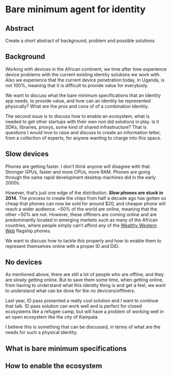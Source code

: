 # Bare minimum agent for identity

## Abstract
Create a short abstract of background, problem and possible solutions

## Background
Working with devices in the African continent, we time after time experience device problems with the current existing identity solutions we work with. Also we experience that the current device penetration today, in Uganda, is not 100%, meaning that it is difficult to provide value for everybody.

We want to discuss what the bare minimum specifications that an identity app needs, to provide value, and how can an identity be represented physically? What are the pros and cons of of a combination identity.

The second issue is to discuss how to enable an ecosystem, what is needed to get other startups with their own non did solutions in play. Is it SDKs, libraries, proxys, some kind of shared infrastructure? That is questions I would love to raise and discuss to create an information letter, from a collection of experts, for anyone wanting to charge into this space.

## Slow devices
Phones are getting faster. I don’t think anyone will disagree with that. Stronger GPUs, faster and more CPUs, more RAM. Phones are going through the same rapid development desktop machines did in the early 2000s.

However, that’s just one edge of the distribution. **_Slow_  phones are stuck in 2014.** The process to create the chips from half a decade ago has gotten so cheap that phones can now be sold for around $20, and cheaper phone will reach a wider audience. ~50% of the world are online, meaning that the other ~50% are not. However, these offliners are _coming_ online and are predominantly located in emerging markets such as many of the African countries, where people simply can’t afford any of the [Wealthy Western Web](https://www.smashingmagazine.com/2017/03/world-wide-web-not-wealthy-western-web-part-1/) flagship phones.

We want to discuss how to tackle this properly and how to enable them to represent themselves online with a proper ID and DID.

## No devices
As mentioned above, there are still a lot of people who are offline, and they are slowly getting online. But to save them some time, when getting online, from having to understand what this identity thing is and get a feel, we want to understand what can be done for the no devicers/offliners.

Last year, ID pass presented a really cool solution and I want to continue that talk. ID pass solution can work well and is perfect for closed ecosystems like a refugee camp, but will have a problem of working well in an open ecosystem like the city of Kampala.

I believe this is something that can be discussed, in terms of what are the needs for such a physical identity.
## What is bare minimum specifications
## How to enable the ecosystem
<!--stackedit_data:
eyJoaXN0b3J5IjpbMTM0OTQwNDIzOCwtNjU3NDQ0MDY5LDgzND
E1NzkyOSwxMTg5MDE4MTA2XX0=
-->